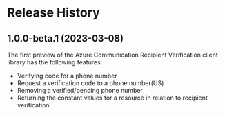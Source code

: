 # Release History

## 1.0.0-beta.1 (2023-03-08)

The first preview of the Azure Communication Recipient Verification client library has the following features:

- Verifying code for a phone number
- Request a verification code to a phone number(US)
- Removing a verified/pending phone number
- Returning the constant values for a resource in relation to recipient verification
